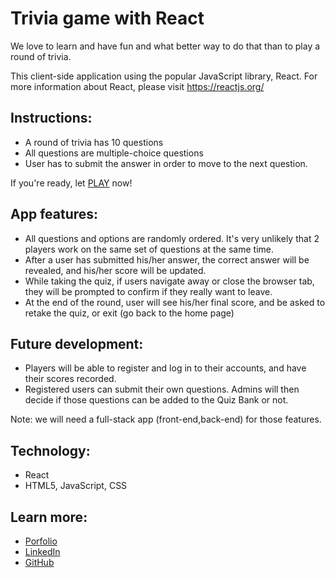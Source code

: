 # Trivia game with React

We love to learn and have fun and what better way to do that than to play a round of trivia. 

This client-side application using the popular JavaScript library, React. For more information about React, please visit https://reactjs.org/

## Instructions:

* A round of trivia has 10 questions
* All questions are multiple-choice questions 
* User has to submit the answer in order to move to the next question.

If you're ready, let [PLAY](https://quiz-app-react-three.vercel.app/) now!

## App features:

* All questions and options are randomly ordered. It's very unlikely that 2 players work on the same set of questions at the same time. 
* After a user has submitted his/her answer, the correct answer will be revealed, and his/her score will be updated.
* While taking the quiz, if users navigate away or close the browser tab, they will be prompted to confirm if they really want to leave.
* At the end of the round, user will see his/her final score, and be asked to retake the quiz, or exit (go back to the home page)

## Future development:

* Players will be able to register and log in to their accounts, and have their scores recorded. 
* Registered users can submit their own questions. Admins will then decide if those questions can be added to the Quiz Bank or not.

Note: we will need a full-stack app (front-end,back-end) for those features.

## Technology:

* React
* HTML5, JavaScript, CSS


## Learn more:

* [Porfolio](https://dluu-developer.vercel.app/)
* [LinkedIn](https://www.linkedin.com/in/luuduy90/)
* [GitHub](https://github.com/DuyLuu90)
